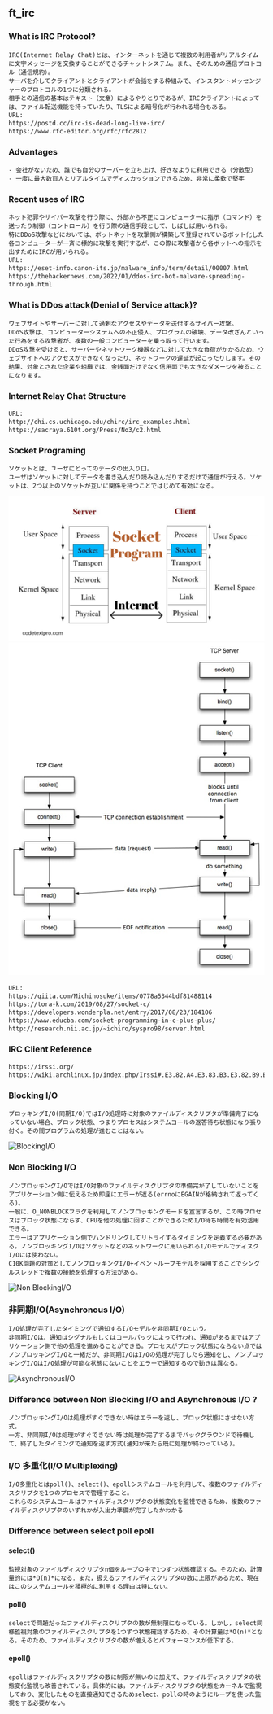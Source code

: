 ## ft_irc
### What is IRC Protocol?
	IRC(Internet Relay Chat)とは、インターネットを通じて複数の利用者がリアルタイムに文字メッセージを交換することができるチャットシステム。また、そのための通信プロトコル（通信規約）。
	サーバを介してクライアントとクライアントが会話をする枠組みで、インスタントメッセンジャーのプロトコルの1つに分類される。
	相手との通信の基本はテキスト（文章）によるやりとりであるが、IRCクライアントによっては、ファイル転送機能を持っていたり、TLSによる暗号化が行われる場合もある。
	URL:
	https://postd.cc/irc-is-dead-long-live-irc/
	https://www.rfc-editor.org/rfc/rfc2812

### Advantages
	- 会社がないため、誰でも自分のサーバーを立ち上げ、好きなように利用できる（分散型）
	- 一度に最大数百人とリアルタイムでディスカッションできるため、非常に柔軟で堅牢

### Recent uses of IRC
	ネット犯罪やサイバー攻撃を行う際に、外部から不正にコンピューターに指示（コマンド）を送ったり制御（コントロール）を行う際の通信手段として、しばしば用いられる。
	特にDDoS攻撃などにおいては、ボットネットを攻撃側が構築して登録されているボット化した各コンピューターが一斉に標的に攻撃を実行するが、この際に攻撃者から各ボットへの指示を出すためにIRCが用いられる。
	URL:
	https://eset-info.canon-its.jp/malware_info/term/detail/00007.html
	https://thehackernews.com/2022/01/ddos-irc-bot-malware-spreading-through.html

### What is DDos attack(Denial of Service attack)?
	ウェブサイトやサーバーに対して過剰なアクセスやデータを送付するサイバー攻撃。
	DDoS攻撃は、コンピューターシステムへの不正侵入、プログラムの破壊、データ改ざんといった行為をする攻撃者が、複数の一般コンピューターを乗っ取って行います。
	DDoS攻撃を受けると、サーバーやネットワーク機器などに対して大きな負荷がかかるため、ウェブサイトへのアクセスができなくなったり、ネットワークの遅延が起こったりします。その結果、対象とされた企業や組織では、金銭面だけでなく信用面でも大きなダメージを被ることになります。

### Internet Relay Chat Structure
	URL:
	http://chi.cs.uchicago.edu/chirc/irc_examples.html
	https://sacraya.610t.org/Press/No3/c2.html

### Socket Programing
	ソケットとは、ユーザにとってのデータの出入り口。
	ユーザはソケットに対してデータを書き込んだり読み込んだりするだけで通信が行える。ソケットは、2つ以上のソケットが互いに関係を持つことではじめて有効になる。
![Socket Programing](assets/socket_programing.png)
![Socket Programing2](assets/SocketProgramTcp-min.jpg)

	URL:
	https://qiita.com/Michinosuke/items/0778a5344bdf81488114
	https://tora-k.com/2019/08/27/socket-c/
	https://developers.wonderpla.net/entry/2017/08/23/184106
	https://www.educba.com/socket-programming-in-c-plus-plus/
	http://research.nii.ac.jp/~ichiro/syspro98/server.html

### IRC Client Reference
	https://irssi.org/
	https://wiki.archlinux.jp/index.php/Irssi#.E3.82.A4.E3.83.B3.E3.82.B9.E3.83.88.E3.83.BC.E3.83.AB

### Blocking I/O
	ブロッキングI/O(同期I/O)ではI/O処理時に対象のファイルディスクリプタが準備完了になっていない場合、ブロック状態、つまりプロセスはシステムコールの返答待ち状態になり張り付く。その間プログラムの処理が進むことはない。
![BlockingI/O](https://miro.medium.com/max/726/0*cZoBWeg61ktOz_6F.png)

### Non Blocking I/O
	ノンブロッキングI/OではI/O対象のファイルディスクリプタの準備完が了していないことをアプリケーション側に伝えるため即座にエラーが返る(errnoにEGAINが格納されて返ってくる)。
	一般に、O_NONBLOCKフラグを利用してノンブロッキングモードを宣言するが、この時プロセスはブロック状態にならず、CPUを他の処理に回すことができるためI/O待ち時間を有効活用できる。
	エラーはアプリケーション側でハンドリングしてリトライするタイミングを定義する必要がある。ノンブロッキングI/Oはソケットなどのネットワークに用いられるI/OモデルでディスクI/Oには使わない。
	C10K問題の対策としてノンブロッキングI/O+イベントループモデルを採用することでシングルスレッドで複数の接続を処理する方法がある。
![Non BlockingI/O](https://miro.medium.com/max/640/0*6MG53wgJeawlcvsz.png)
	
### 非同期I/O(Asynchronous I/O)
	I/O処理が完了したタイミングで通知するI/Oモデルを非同期I/Oという。
	非同期I/Oは、通知はシグナルもしくはコールバックによって行われ、通知があるまではアプリケーション側で他の処理を進めることができる。プロセスがブロック状態にならない点ではノンブロッキングI/Oと一緒だが、非同期I/OはI/Oの処理が完了したら通知をし、ノンブロッキングI/OはI/O処理が可能な状態にないことをエラーで通知するので動きは異なる。
![AsynchronousI/O](https://miro.medium.com/max/706/0*V4DURyt10-H6iwzJ.png)

### Difference between Non Blocking I/O and Asynchronous I/O ?
	ノンブロッキングI/Oは処理がすぐできない時はエラーを返し、ブロック状態にさせない方式。
	一方、非同期I/Oは処理がすぐできない時は処理が完了するまでバックグラウンドで待機して、終了したタイミングで通知を返す方式(通知が来たら既に処理が終わっている)。

### I/O 多重化(I/O Multiplexing)
	I/O多重化とはpoll()、select()、epollシステムコールを利用して、複数のファイルディスクリプタを1つのプロセスで管理すること。
	これらのシステムコールはファイルディスクリプタの状態変化を監視できるため、複数のファイルディスクリプタのいずれかが入出力準備が完了したかわかる

### Difference between select poll epoll

####  select()
	監視対象のファイルディスクリプタn個をループの中で1つずつ状態確認する。そのため，計算量的には*O(n)*になる．また，扱えるファイルディスクリプタの数に上限があるため、現在はこのシステムコールを積極的に利用する理由は特にない。

#### poll()
	selectで問題だったファイルディスクリプタの数が無制限になっている。しかし，select同様監視対象のファイルディスクリプタを1つずつ状態確認するため、その計算量は*O(n)*となる。そのため、ファイルディスクリプタの数が増えるとパフォーマンスが低下する。

#### epoll()
	epollはファイルディスクリプタの数に制限が無いのに加えて、ファイルディスクリプタの状態変化監視も改善されている。具体的には，ファイルディスクリプタの状態をカーネルで監視しており、変化したものを直接通知できるためselect、pollの時のようにループを使った監視をする必要がない。
